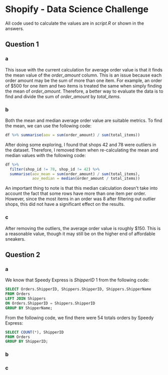 # Shopify - Data Science Challenge

All code used to calculate the values are in *script.R* or shown in the answers.

## Question 1

### a
This issue with the current calculation for average order value is that it finds the mean value of the *order_amount* column. This is an issue because each order amount may be the sum of more than one item. For example, an order of $500 for one item and two items is treated the same when simply finding the mean of *order_amount*. Therefore, a better way to evaluate the data is to find and divide the sum of *order_amount* by *total_items*.

### b
Both the mean and median average order value are suitable metrics. To find the mean, we can use the following code:
```R
df %>% summarise(aov = sum(order_amount) / sum(total_items))
```

After doing some exploring, I found that shops 42 and 78 were outliers in the dataset. Therefore, I removed them when re-calculating the mean and median values with the following code:
```R
df %>% 
  filter(shop_id != 78, shop_id != 42) %>%
  summarise(aov_mean = sum(order_amount) / sum(total_items),
            aov_median = median(order_amount / total_items))
```

An important thing to note is that this median calculation doesn't take into account the fact that some rows have more than one item per order. However, since the most items in an order was 8 after filtering out outlier shops, this did not have a significant effect on the results.

### c
After removing the outliers, the average order value is roughly $150. This is a reasonable value, though it may still be on the higher end of affordable sneakers.

## Question 2

### a

We know that Speedy Express is *ShipperID* 1 from the following code:
```SQL
SELECT Orders.ShipperID, Shippers.ShipperID, Shippers.ShipperName
FROM Orders
LEFT JOIN Shippers 
ON Orders.ShipperID = Shippers.ShipperID
GROUP BY ShipperName;
```
From the following code, we find there were 54 totals orders by Speedy Express:

```SQL
SELECT COUNT(*), ShipperID
FROM Orders
GROUP BY ShipperID;
```

### b




### c




